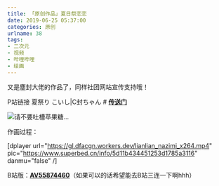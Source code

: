 ```yaml
---
title: 「原创作品」夏日祭恋恋
date: 2019-06-25 05:37:00
categories: 原创
urlname: 38
tags:
- 二次元
- 视频
- 哔哩哔哩
- 绘画
---
```

<!--markdown-->又是塵封大佬的作品了，同样社团网站宣传支持哦！


P站链接
夏祭り こいし|C封ちゃん # <a href="https://www.pixiv.net/member_illust.php?mode=medium&illust_id=75278718" target="_blank"><strong>传送门</strong></a>

![请不要吐槽苹果糖...][1]

作画过程：

[dplayer url="https://gl.dfacgn.workers.dev/lianlian_nazimi_x264.mp4" pic="https://www.superbed.cn/info/5d11b434451253d1785a3116" danmu="false" /]

B站版：<a href="https://www.bilibili.com/video/av55874460" target="_blank"><strong>AV55874460</strong></a>（如果可以的话希望能去B站三连一下啊hhh）

  [1]: https://pic2.superbed.cn/item/5d11b434451253d1785a3114.png


